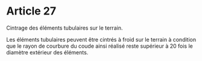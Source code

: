 # Article 27

Cintrage des éléments tubulaires sur le terrain.

Les éléments tubulaires peuvent être cintrés à froid sur le terrain à condition que le rayon de courbure du coude ainsi réalisé reste supérieur à 20 fois le diamètre extérieur des éléments.
